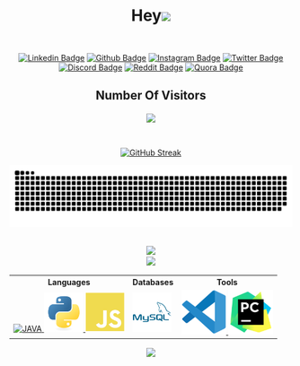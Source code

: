 <div align="center">

# Hey<img src="https://media.giphy.com/media/ZCGiYQPSdpcB2ks3pG/giphy.gif" width="50">

<br> 

[![Linkedin Badge](https://img.shields.io/badge/LinkedIn-0077B5?style=for-the-badge&logo=linkedin&logoColor=white)](https://www.linkedin.com/in/prasannakalathy)
[![Github Badge](https://img.shields.io/badge/-Github-232323?style=for-the-badge&logo=Github&logoColor=white)](https://github.com/Prasanna-Kalathy/)
[![Instagram Badge](https://img.shields.io/badge/Instagram-E4405F?style=for-the-badge&logo=instagram&logoColor=white)](https://github.com/Prasanna-Kalathy/) 
[![Twitter Badge](https://img.shields.io/badge/Twitter-1DA1F2?style=for-the-badge&logo=twitter&logoColor=white)](https://github.com/Prasanna-Kalathy/)  
[![Discord Badge](https://img.shields.io/badge/Discord-5865F2?style=for-the-badge&logo=discord&logoColor=white)](https://github.com/Prasanna-Kalathy/)
[![Reddit Badge](https://img.shields.io/badge/Reddit-FF4500?style=for-the-badge&logo=reddit&logoColor=white)](https://github.com/Prasanna-Kalathy/) 
[![Quora Badge](https://img.shields.io/badge/Quora-%23B92B27.svg?&style=for-the-badge&logo=Quora&logoColor=white)](https://github.com/Prasanna-Kalathy/) 


<div align="center">

## Number Of Visitors   

<p><img align="center" src="https://profile-counter.glitch.me/{Prasanna-kalathy}/count.svg" /></p><br>
</div>
<div align="center">

 [![GitHub Streak](http://github-readme-streak-stats.herokuapp.com?user=Prasanna-Kalathy&theme=github-dark&date_format=M%20j%5B%2C%20Y%5D)](https://git.io/streak-stats)
 
</div>

![snake gif](https://github.com/Prasanna-Kalathy/Prasanna-Kalathy/blob/output/github-contribution-grid-snake.svg#gh-dark-mode-only)
 
 
<br>

<img width="50%" src="https://github-readme-stats.vercel.app/api/top-langs/?username=Prasanna-Kalathy&layout=compact&theme=chartreuse-dark&hide_border=true" /> 

<br>

<img width="50%" src="https://github-readme-stats.vercel.app/api?username=Prasanna-Kalathy&theme=chartreuse-dark&show_icons=true&hide_border=true"/>


<table>
    <tr>
      <th>Languages</th>
      <th>Databases</th>
      <th>Tools</th>
    </tr>
    <tr>
      <td><a href="https://www.java.com/" target="_blank"> <img src="https://cdn.jsdelivr.net/gh/devicons/devicon/icons/java/java-original-wordmark.svg"" alt="JAVA" width="70" height="70"/> </a>
 <a href="https://www.python.org" target="_blank"> <img src="https://raw.githubusercontent.com/devicons/devicon/master/icons/python/python-original.svg" alt="python" width="70" height="70"/> </a>
 <a href="https://developer.mozilla.org/en-US/docs/Web/JavaScript" target="_blank"> <img src="https://github.com/devicons/devicon/blob/v2.15.1/icons/javascript/javascript-plain.svg" alt="JavaScript" width="70" height="70"/> </a> 
  </td>
      <td>
 <a href="https://www.mysql.com/" target="_blank"> <img src="https://github.com/devicons/devicon/blob/v2.15.1/icons/mysql/mysql-plain-wordmark.svg" alt="mysql" width="70" height="70"/> </a> 
  </td>
      <td><a href="https://vscode.dev/" target="_blank"> <img src="https://github.com/devicons/devicon/blob/master/icons/vscode/vscode-original.svg" alt="vscode" width="80" height="80"/> </a>
       <a href="https://www.jetbrains.com/pycharm/" target="_blank"> <img src="https://github.com/devicons/devicon/raw/master/icons/pycharm/pycharm-original.svg" alt="pycharm" width="80" height="80"/> </a> 
       </td>
    </tr>
  </table> 
     
       
<div align="center">
<!--img align="center" width="40%" src="https://media1.giphy.com/media/LGI3em559HcrlzZxyJ/giphy.gif" /-->
<img align="center" width="30%" src="https://media0.giphy.com/media/EIiJp9cQ3GeEU/giphy.webp" />
</div>       
